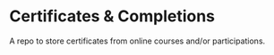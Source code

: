# Certificates & Completions
A repo to store certificates from online courses and/or participations.
